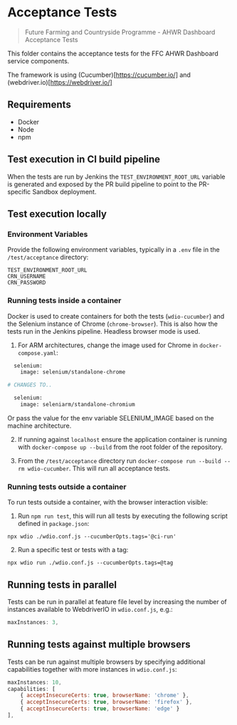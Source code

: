 # Acceptance Tests

> Future Farming and Countryside Programme - AHWR Dashboard Acceptance Tests

This folder contains the acceptance tests for the FFC AHWR Dashboard service components.

The framework is using (Cucumber)[https://cucumber.io/] and (webdriver.io)[https://webdriver.io/]

## Requirements

- Docker
- Node
- npm

## Test execution in CI build pipeline

When the tests are run by Jenkins the `TEST_ENVIRONMENT_ROOT_URL` variable is generated and exposed by the PR build pipeline to point to the PR-specific Sandbox deployment.

## Test execution locally

### Environment Variables

Provide the following environment variables, typically in a `.env` file in the `/test/acceptance` directory:

```pwsh
TEST_ENVIRONMENT_ROOT_URL
CRN_USERNAME
CRN_PASSWORD
```

### Running tests inside a container

Docker is used to create containers for both the tests (`wdio-cucumber`) and the Selenium instance of Chrome (`chrome-browser`). This is also how the tests run in the Jenkins pipeline. Headless browser mode is used.

1. For ARM architectures, change the image used for Chrome in `docker-compose.yaml`:

```dockerfile
  selenium:
    image: selenium/standalone-chrome

# CHANGES TO..

  selenium:
    image: seleniarm/standalone-chromium
```

Or pass the value for the env variable SELENIUM_IMAGE based on the machine architecture.

2. If running against `localhost` ensure the application container is running with `docker-compose up --build` from the root folder of the repository.

3. From the `/test/acceptance` directory run `docker-compose run --build --rm wdio-cucumber`. This will run all acceptance tests.

### Running tests outside a container

To run tests outside a container, with the browser interaction visible:

1. Run `npm run test`, this will run all tests by executing the following script defined in `package.json`:

```pwsh
npx wdio ./wdio.conf.js --cucumberOpts.tags='@ci-run'
```

2. Run a specific test or tests with a tag:

```pwsh
npx wdio run ./wdio.conf.js --cucumberOpts.tags=@tag
```

## Running tests in parallel

Tests can be run in parallel at feature file level by increasing the number of instances available to WebdriverIO in `wdio.conf.js`, e.g.:

```js
maxInstances: 3,
```

## Running tests against multiple browsers

Tests can be run against multiple browsers by specifying additional capabilities together with more instances in `wdio.conf.js`:

```js
maxInstances: 10,
capabilities: [
    { acceptInsecureCerts: true, browserName: 'chrome' },
    { acceptInsecureCerts: true, browserName: 'firefox' },
    { acceptInsecureCerts: true, browserName: 'edge' }
],
```
